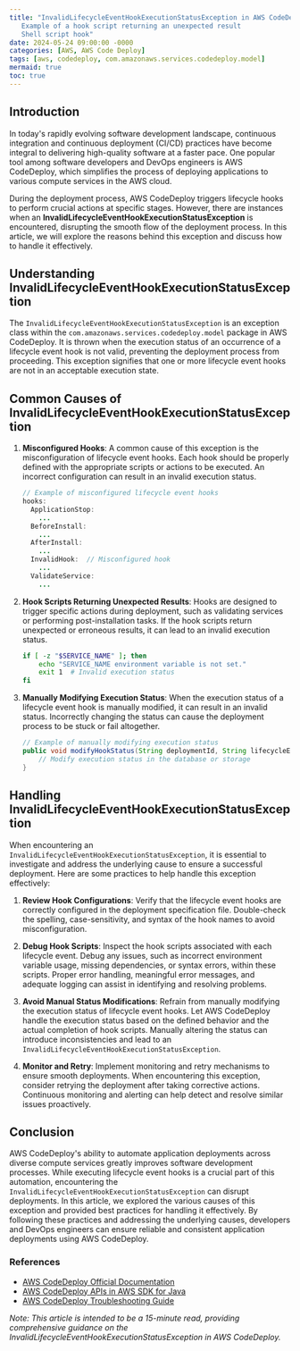 ```yaml
---
title: "InvalidLifecycleEventHookExecutionStatusException in AWS CodeDeploy
   Example of a hook script returning an unexpected result
   Shell script hook"
date: 2024-05-24 09:00:00 -0000
categories: [AWS, AWS Code Deploy]
tags: [aws, codedeploy, com.amazonaws.services.codedeploy.model]
mermaid: true
toc: true
---
```



## Introduction

In today's rapidly evolving software development landscape, continuous integration and continuous deployment (CI/CD) practices have become integral to delivering high-quality software at a faster pace. One popular tool among software developers and DevOps engineers is AWS CodeDeploy, which simplifies the process of deploying applications to various compute services in the AWS cloud.

During the deployment process, AWS CodeDeploy triggers lifecycle hooks to perform crucial actions at specific stages. However, there are instances when an **InvalidLifecycleEventHookExecutionStatusException** is encountered, disrupting the smooth flow of the deployment process. In this article, we will explore the reasons behind this exception and discuss how to handle it effectively.

## Understanding InvalidLifecycleEventHookExecutionStatusException

The `InvalidLifecycleEventHookExecutionStatusException` is an exception class within the `com.amazonaws.services.codedeploy.model` package in AWS CodeDeploy. It is thrown when the execution status of an occurrence of a lifecycle event hook is not valid, preventing the deployment process from proceeding. This exception signifies that one or more lifecycle event hooks are not in an acceptable execution state.

## Common Causes of InvalidLifecycleEventHookExecutionStatusException

1. **Misconfigured Hooks**: A common cause of this exception is the misconfiguration of lifecycle event hooks. Each hook should be properly defined with the appropriate scripts or actions to be executed. An incorrect configuration can result in an invalid execution status.
   
   ```java
   // Example of misconfigured lifecycle event hooks
   hooks:
     ApplicationStop:
       ...
     BeforeInstall:
       ...
     AfterInstall:
       ...
     InvalidHook:  // Misconfigured hook
       ...
     ValidateService:
       ...
   ```

2. **Hook Scripts Returning Unexpected Results**: Hooks are designed to trigger specific actions during deployment, such as validating services or performing post-installation tasks. If the hook scripts return unexpected or erroneous results, it can lead to an invalid execution status.
   
   ```bash
   if [ -z "$SERVICE_NAME" ]; then
       echo "SERVICE_NAME environment variable is not set."
       exit 1  # Invalid execution status
   fi
   ```

3. **Manually Modifying Execution Status**: When the execution status of a lifecycle event hook is manually modified, it can result in an invalid status. Incorrectly changing the status can cause the deployment process to be stuck or fail altogether.
   
   ```java
   // Example of manually modifying execution status
   public void modifyHookStatus(String deploymentId, String lifecycleEventHookExecutionId, String executionStatus) {
       // Modify execution status in the database or storage
   }
   ```

## Handling InvalidLifecycleEventHookExecutionStatusException

When encountering an `InvalidLifecycleEventHookExecutionStatusException`, it is essential to investigate and address the underlying cause to ensure a successful deployment. Here are some practices to help handle this exception effectively:

1. **Review Hook Configurations**: Verify that the lifecycle event hooks are correctly configured in the deployment specification file. Double-check the spelling, case-sensitivity, and syntax of the hook names to avoid misconfiguration.

2. **Debug Hook Scripts**: Inspect the hook scripts associated with each lifecycle event. Debug any issues, such as incorrect environment variable usage, missing dependencies, or syntax errors, within these scripts. Proper error handling, meaningful error messages, and adequate logging can assist in identifying and resolving problems.

3. **Avoid Manual Status Modifications**: Refrain from manually modifying the execution status of lifecycle event hooks. Let AWS CodeDeploy handle the execution status based on the defined behavior and the actual completion of hook scripts. Manually altering the status can introduce inconsistencies and lead to an `InvalidLifecycleEventHookExecutionStatusException`.

4. **Monitor and Retry**: Implement monitoring and retry mechanisms to ensure smooth deployments. When encountering this exception, consider retrying the deployment after taking corrective actions. Continuous monitoring and alerting can help detect and resolve similar issues proactively.

## Conclusion

AWS CodeDeploy's ability to automate application deployments across diverse compute services greatly improves software development processes. While executing lifecycle event hooks is a crucial part of this automation, encountering the `InvalidLifecycleEventHookExecutionStatusException` can disrupt deployments. In this article, we explored the various causes of this exception and provided best practices for handling it effectively. By following these practices and addressing the underlying causes, developers and DevOps engineers can ensure reliable and consistent application deployments using AWS CodeDeploy.

### References

- [AWS CodeDeploy Official Documentation](https://docs.aws.amazon.com/codedeploy/latest/APIReference/API_CreateDeployment.html)
- [AWS CodeDeploy APIs in AWS SDK for Java](https://docs.aws.amazon.com/AWSJavaSDK/latest/javadoc/index.html?com/amazonaws/services/codedeploy/AmazonCodeDeploy.html)
- [AWS CodeDeploy Troubleshooting Guide](https://docs.aws.amazon.com/codedeploy/latest/userguide/troubleshooting.html)

*Note: This article is intended to be a 15-minute read, providing comprehensive guidance on the InvalidLifecycleEventHookExecutionStatusException in AWS CodeDeploy.*